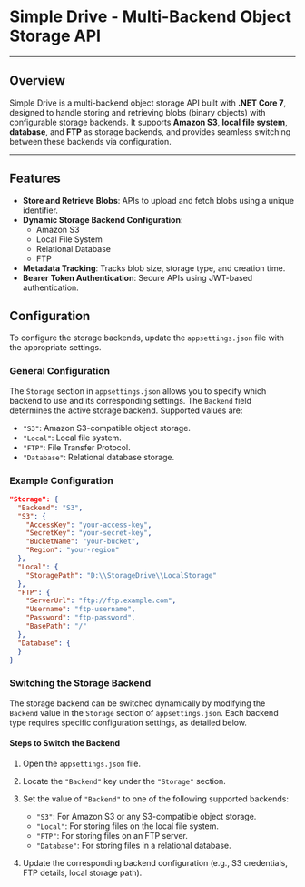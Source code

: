 # **Simple Drive - Multi-Backend Object Storage API**

---

## **Overview**
Simple Drive is a multi-backend object storage API built with **.NET Core 7**, designed to handle storing and retrieving blobs (binary objects) with configurable storage backends. It supports **Amazon S3**, **local file system**, **database**, and **FTP** as storage backends, and provides seamless switching between these backends via configuration.

---

## **Features**
- **Store and Retrieve Blobs**: APIs to upload and fetch blobs using a unique identifier.
- **Dynamic Storage Backend Configuration**:
  - Amazon S3
  - Local File System
  - Relational Database
  - FTP
- **Metadata Tracking**: Tracks blob size, storage type, and creation time.
- **Bearer Token Authentication**: Secure APIs using JWT-based authentication.


## **Configuration**

To configure the storage backends, update the `appsettings.json` file with the appropriate settings.

### **General Configuration**
The `Storage` section in `appsettings.json` allows you to specify which backend to use and its corresponding settings. The `Backend` field determines the active storage backend. Supported values are:
- `"S3"`: Amazon S3-compatible object storage.
- `"Local"`: Local file system.
- `"FTP"`: File Transfer Protocol.
- `"Database"`: Relational database storage.

### **Example Configuration**
```json
"Storage": {
  "Backend": "S3",
  "S3": {
    "AccessKey": "your-access-key",
    "SecretKey": "your-secret-key",
    "BucketName": "your-bucket",
    "Region": "your-region"
  },
  "Local": {
    "StoragePath": "D:\\StorageDrive\\LocalStorage"
  },
  "FTP": {
    "ServerUrl": "ftp://ftp.example.com",
    "Username": "ftp-username",
    "Password": "ftp-password",
    "BasePath": "/"
  },
  "Database": {
  }
}
```

### **Switching the Storage Backend**

The storage backend can be switched dynamically by modifying the `Backend` value in the `Storage` section of `appsettings.json`. Each backend type requires specific configuration settings, as detailed below.

#### **Steps to Switch the Backend**

1. Open the `appsettings.json` file.
2. Locate the `"Backend"` key under the `"Storage"` section.
3. Set the value of `"Backend"` to one of the following supported backends:
   - `"S3"`: For Amazon S3 or any S3-compatible object storage.
   - `"Local"`: For storing files on the local file system.
   - `"FTP"`: For storing files on an FTP server.
   - `"Database"`: For storing files in a relational database.

4. Update the corresponding backend configuration (e.g., S3 credentials, FTP details, local storage path).


